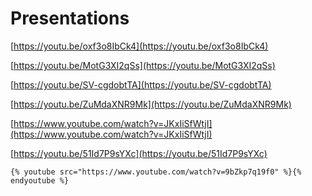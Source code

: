 # Presentations

[https://youtu.be/oxf3o8IbCk4](https://youtu.be/oxf3o8IbCk4)

[https://youtu.be/MotG3XI2qSs](https://youtu.be/MotG3XI2qSs)

[https://youtu.be/SV-cgdobtTA](https://youtu.be/SV-cgdobtTA)

[https://youtu.be/ZuMdaXNR9Mk](https://youtu.be/ZuMdaXNR9Mk)

[https://www.youtube.com/watch?v=JKxIiSfWtjI](https://www.youtube.com/watch?v=JKxIiSfWtjI)

[https://youtu.be/51Id7P9sYXc](https://youtu.be/51Id7P9sYXc)



```text
{% youtube src="https://www.youtube.com/watch?v=9bZkp7q19f0" %}{% endyoutube %}
```

